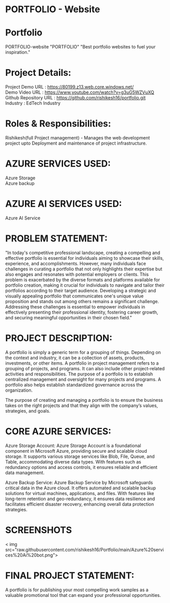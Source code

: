 <h1>PORTFOLIO - Website</h1>
<h1> Portfolio </h1>
PORTFOLIO-website
"PORTFOLIO"
"Best portfolio websites to fuel your inspiration."

<h1> Project Details: </h1>

Project Demo URL : https://80199.z13.web.core.windows.net/<br>
Demo Video URL : https://www.youtube.com/watch?v=g3uG5WZVuXQ<br>
Github Repository URL : https://github.com/rishikesh16/portfolio.git<br>
Industry : EdTech Industry



<h1> Roles & Responsibilities: </h1>

Rishikesh(full Project management) - Manages the web development project upto Deployment and maintenance of project infrastructure.<br>


<h1> AZURE SERVICES USED: </h1>
Azure Storage<br>
Azure backup<br>


<h1> AZURE AI SERVICES USED: </h1>
Azure AI Service<br>



<h1> PROBLEM STATEMENT: </h1>
"In today's competitive professional landscape, creating a compelling and effective portfolio is essential for individuals aiming to showcase their skills, experience, and accomplishments. However, many individuals face challenges in curating a portfolio that not only highlights their expertise but also engages and resonates with potential employers or clients. This problem is exacerbated by the diverse formats and platforms available for portfolio creation, making it crucial for individuals to navigate and tailor their portfolios according to their target audience. Developing a strategic and visually appealing portfolio that communicates one's unique value proposition and stands out among others remains a significant challenge. Addressing these challenges is essential to empower individuals in effectively presenting their professional identity, fostering career growth, and securing meaningful opportunities in their chosen field."



<h1> PROJECT DESCRIPTION: </h1>

A portfolio is simply a generic term for a grouping of things. Depending on the context and industry, it can be a collection of assets, products, investments, or other items. A portfolio in project management refers to a grouping of projects, and programs. It can also include other project-related activities and responsibilities. The purpose of a portfolio is to establish centralized management and oversight for many projects and programs. A portfolio also helps establish standardized governance across the organization.

The purpose of creating and managing a portfolio is to ensure the business takes on the right projects and that they align with the company’s values, strategies, and goals.


<h1> CORE AZURE SERVICES: </h1>
Azure Storage Account: Azure Storage Account is a foundational component in Microsoft Azure, providing secure and scalable cloud storage. It supports various storage services like Blob, File, Queue, and Table, accommodating diverse data types. With features such as redundancy options and access controls, it ensures reliable and efficient data management. <br>
   
   Azure Backup Service: Azure Backup Service by Microsoft safeguards critical data in the Azure cloud. It offers automated and scalable backup solutions for virtual machines, applications, and files. With features like long-term retention and geo-redundancy, it ensures data resilience and facilitates efficient disaster recovery, enhancing overall data protection strategies.<br>

<h1> SCREENSHOTS</h1>
< img src="raw.githubusercontent.com/rishikesh16/Portfolio/main/Azure%20services%20Ai%20bot.png">

<h1> FINAL PROJECT STATEMENT: </h1>
A portfolio is for publishing your most compelling work samples as a valuable promotional tool that can expand your professional opportunities.
